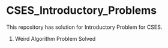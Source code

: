 # CSES_Introductory_Problems
This repository has solution for Introductory Problem for CSES.
1. Weird Algorithm Problem Solved
